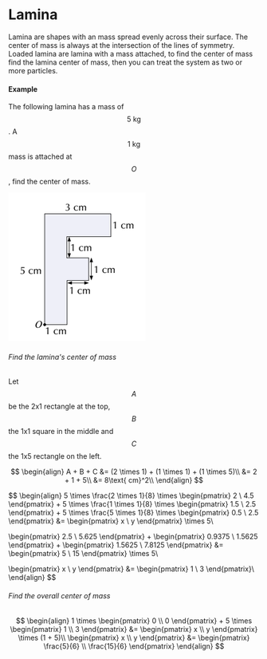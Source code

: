 # Lamina
Lamina are shapes with an mass spread evenly across their surface. The center of mass is always at the intersection of the lines of symmetry. Loaded lamina are lamina with a mass attached, to find the center of mass find the lamina center of mass, then you can treat the system as two or more particles.

#### Example
The following lamina has a mass of $$5\text{ kg}$$. A $$1\text{ kg}$$ mass is attached at $$O$$, find the center of mass.

![](/assets/Capture7.PNG)

###### Find the lamina's center of mass
Let $$A$$ be the 2x1 rectangle at the top, $$B$$ the 1x1 square in the middle and $$C$$ the 1x5 rectangle on the left.

$$
\begin{align}
A + B + C &= (2 \times 1) + (1 \times 1) + (1 \times 5)\\
&= 2 + 1 + 5\\
&= 8\text{ cm}^2\\
\end{align}
$$

$$
\begin{align}
5 \times \frac{2 \times 1}{8} \times \begin{pmatrix} 2 \\ 4.5 \end{pmatrix} + 
5 \times \frac{1 \times 1}{8} \times \begin{pmatrix} 1.5 \\ 2.5 \end{pmatrix} +
5 \times \frac{5 \times 1}{8} \times \begin{pmatrix} 0.5 \\ 2.5 \end{pmatrix} &=
\begin{pmatrix} x \\ y \end{pmatrix} \times 5\\

\begin{pmatrix} 2.5 \\ 5.625 \end{pmatrix} + 
\begin{pmatrix} 0.9375 \\ 1.5625 \end{pmatrix} + 
\begin{pmatrix} 1.5625 \\ 7.8125 \end{pmatrix} &= 
\begin{pmatrix} 5 \\ 15 \end{pmatrix} \times 5\\

\begin{pmatrix} x \\ y \end{pmatrix} &= \begin{pmatrix} 1 \\ 3 \end{pmatrix}\\
\end{align}
$$

###### Find the overall center of mass
$$
\begin{align}
1 \times \begin{pmatrix} 0 \\ 0 \end{pmatrix} + 5 \times \begin{pmatrix} 1 \\ 3 \end{pmatrix} &= \begin{pmatrix} x \\ y \end{pmatrix} \times (1 + 5)\\
\begin{pmatrix} x \\ y \end{pmatrix} &= \begin{pmatrix} \frac{5}{6} \\ \frac{15}{6} \end{pmatrix}
\end{align}
$$